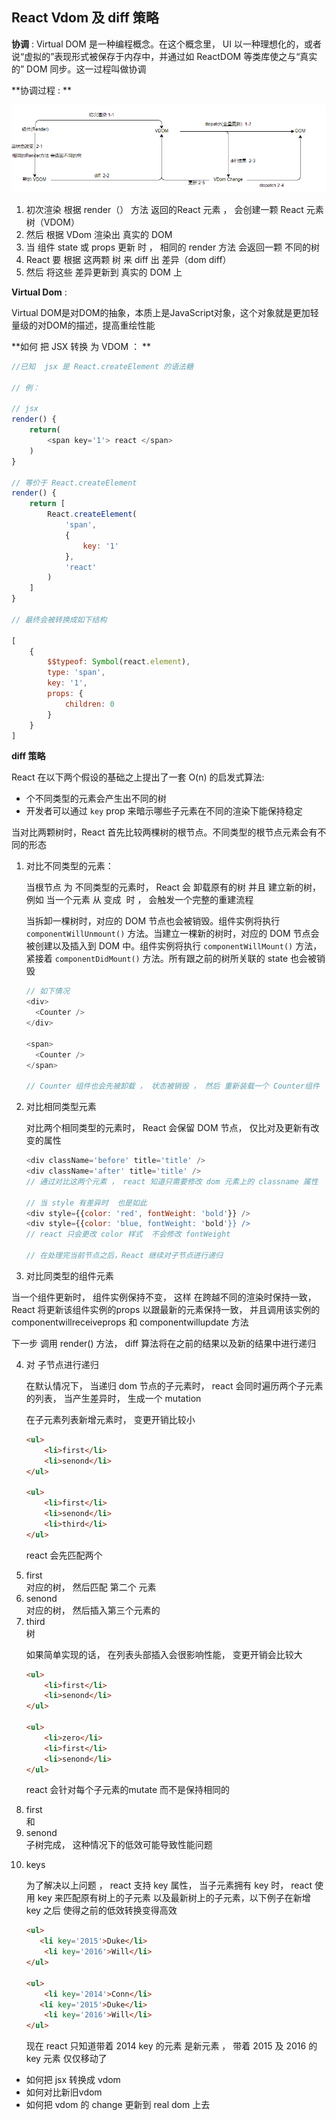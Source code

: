 ## React Vdom  及 diff 策略



**协调** : Virtual DOM 是一种编程概念。在这个概念里， UI 以一种理想化的，或者说“虚拟的”表现形式被保存于内存中，并通过如 ReactDOM 等类库使之与“真实的” DOM 同步。这一过程叫做协调



**协调过程 : **

![](.\1-1.png)

1. 初次渲染 根据 render（） 方法 返回的React 元素 ， 会创建一颗 React 元素树（VDOM）
2. 然后  根据 VDom  渲染出 真实的 DOM 
3. 当 组件 state 或 props 更新 时 ， 相同的 render 方法 会返回一颗 不同的树 
4. React 要 根据 这两颗 树 来 diff 出 差异（dom diff） 
5. 然后 将这些  差异更新到 真实的 DOM 上



**Virtual Dom** : 

Virtual DOM是对DOM的抽象，本质上是JavaScript对象，这个对象就是更加轻量级的对DOM的描述，提高重绘性能



**如何 把  JSX 转换 为 VDOM ： **

``` javascript
//已知  jsx 是 React.createElement 的语法糖 

// 例：

// jsx
render() {
    return(
    	<span key='1'> react </span>
    )
}

// 等价于 React.createElement
render() {
    return [
        React.createElement(
        	'span',
            {
                key: '1'
            },
            'react'
        )
    ]
}

// 最终会被转换成如下结构

[
    {
        $$typeof: Symbol(react.element),
        type: 'span',
        key: '1',
        props: {
            children: 0
        }
    }
]
```



 

**diff 策略**

React 在以下两个假设的基础之上提出了一套 O(n) 的启发式算法: 

* 个不同类型的元素会产生出不同的树
* 开发者可以通过 `key` prop 来暗示哪些子元素在不同的渲染下能保持稳定

当对比两颗树时，React 首先比较两棵树的根节点。不同类型的根节点元素会有不同的形态

1. 对比不同类型的元素：

   当根节点 为 不同类型的元素时， React 会 卸载原有的树 并且 建立新的树，例如 当一个元素 从 <a> 变成 <img>  时 ， 会触发一个完整的重建流程

    当拆卸一棵树时，对应的 DOM 节点也会被销毁。组件实例将执行 `componentWillUnmount()` 方法。当建立一棵新的树时，对应的 DOM 节点会被创建以及插入到 DOM 中。组件实例将执行 `componentWillMount()` 方法，紧接着 `componentDidMount()` 方法。所有跟之前的树所关联的 state 也会被销毁

   ``` javascript
   // 如下情况 
   <div>
     <Counter />
   </div>
   
   <span>
     <Counter />
   </span>
   
   // Counter 组件也会先被卸载 ， 状态被销毁 ， 然后 重新装载一个 Counter组件
   ```

   

2. 对比相同类型元素

   对比两个相同类型的元素时， React 会保留 DOM 节点， 仅比对及更新有改变的属性
   
   ``` javascript
   <div className='before' title='title' />
   <div className='after' title='title' />
   // 通过对比这两个元素 ， react 知道只需要修改 dom 元素上的 classname 属性
       
   // 当 style 有差异时  也是如此 
   <div style={{color: 'red', fontWeight: 'bold'}} />
   <div style={{color: 'blue, fontWeight: 'bold'}} />
   // react 只会更改 color 样式  不会修改 fontWeight 
               
   // 在处理完当前节点之后，React 继续对子节点进行递归
   ```
   
   

3.  对比同类型的组件元素

   当一个组件更新时， 组件实例保持不变， 这样 在跨越不同的渲染时保持一致， React 将更新该组件实例的props 以跟最新的元素保持一致， 并且调用该实例的 componentwillreceiveprops 和 componentwillupdate 方法



   下一步 调用 render() 方法， diff 算法将在之前的结果以及新的结果中进行递归



 4. 对 子节点进行递归

    在默认情况下， 当递归 dom 节点的子元素时， react 会同时遍历两个子元素的列表， 当产生差异时， 生成一个 mutation 

    在子元素列表新增元素时， 变更开销比较小

    ```html
    <ul>
        <li>first</li>
        <li>senond</li>
    </ul>
    
    <ul>
        <li>first</li>
        <li>senond</li>
        <li>third</li>
    </ul>
    ```

    react 会先匹配两个 <li>first</li> 对应的树， 然后匹配 第二个 元素 <li>senond</li> 对应的树， 然后插入第三个元素的<li>third</li> 树

    如果简单实现的话， 在列表头部插入会很影响性能， 变更开销会比较大

    ``` html
    <ul>
        <li>first</li>
        <li>senond</li>
    </ul>
    
    <ul>
        <li>zero</li>
        <li>first</li>
        <li>senond</li>
    </ul>
    ```

    react 会针对每个子元素的mutate 而不是保持相同的 <li>first</li> 和 <li>senond</li> 子树完成， 这种情况下的低效可能导致性能问题



  5. keys

     为了解决以上问题 ， react 支持 key 属性， 当子元素拥有 key 时， react 使用 key 来匹配原有树上的子元素 以及最新树上的子元素，以下例子在新增 key 之后 使得之前的低效转换变得高效

     ``` html
     <ul>
     	<li key='2015'>Duke</li>
         <li key='2016'>Will</li>
     </ul>
     
     <ul>
         <li key='2014'>Conn</li>
     	<li key='2015'>Duke</li>
         <li key='2016'>Will</li>
     </ul>
     ```

     现在 react 只知道带着 2014 key 的元素 是新元素 ， 带着 2015 及 2016 的 key 元素 仅仅移动了



* 如何把 jsx 转换成 vdom
* 如何对比新旧vdom 
* 如何把 vdom 的 change 更新到 real dom 上去 


